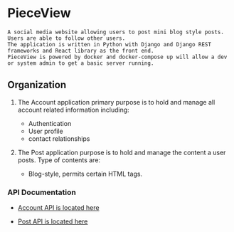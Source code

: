 # PieceView

    A social media website allowing users to post mini blog style posts. Users are able to follow other users.
    The application is written in Python with Django and Django REST frameworks and React library as the front end.
    PieceView is powered by docker and docker-compose up will allow a dev or system admin to get a basic server running.

## Organization

  1. The Account application primary purpose is to hold and manage all account related information including:
      * Authentication
      * User profile
      * contact relationships

  2. The Post application purpose is to hold and manage the content a user posts. Type of contents are:
      * Blog-style, permits certain HTML tags.

### API Documentation
- [Account API is located here](https://documenter.getpostman.com/view/10468672/T1LQhRw9?version=latest)

- [Post API is located here](https://documenter.getpostman.com/view/10468672/T1LQhRwA?version=latest#intro)
